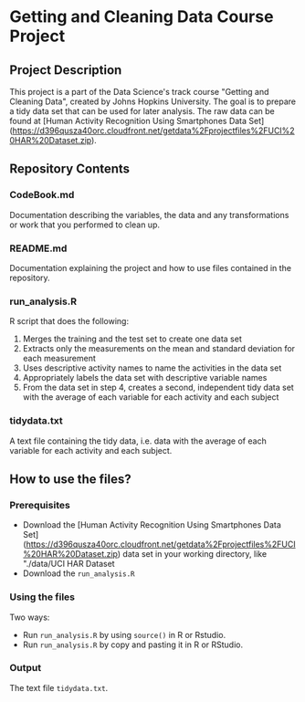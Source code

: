 # Getting and Cleaning Data Course Project

## Project Description 
This project is a part of the Data Science's track course 
"Getting and Cleaning Data", created by Johns Hopkins University.
The goal is to prepare a tidy data set that can be used for later analysis. 
The raw data can be found at 
[Human Activity Recognition Using Smartphones Data Set] 
(https://d396qusza40orc.cloudfront.net/getdata%2Fprojectfiles%2FUCI%20HAR%20Dataset.zip).

## Repository Contents

### CodeBook.md
Documentation describing the variables, the data and any transformations or work 
that you performed to clean up.

### README.md 
Documentation explaining the project and how to use files contained in the 
repository.

### run_analysis.R 
R script that does the following:

1. Merges the training and the test set to create one data set
2. Extracts only the measurements on the mean and standard deviation for each
measurement
3. Uses descriptive activity names to name the activities in the data set 
4. Appropriately labels the data set with descriptive variable names
5. From the data set in step 4, creates a second, independent tidy data set with 
the average of each variable for each activity and each subject 

### tidydata.txt
A text file containing the tidy data, i.e. data with the average of each 
variable for each activity and each subject.

## How to use the files?

### Prerequisites
* Download the [Human Activity Recognition Using Smartphones Data Set] 
(https://d396qusza40orc.cloudfront.net/getdata%2Fprojectfiles%2FUCI%20HAR%20Dataset.zip)
data set in your working directory, like "./data/UCI HAR Dataset
* Download the <code>run_analysis.R</code>

### Using the files
Two ways: 
* Run <code>run_analysis.R</code> by using <code>source()</code> in R or Rstudio.
* Run <code>run_analysis.R</code> by copy and pasting it in R or RStudio. 

### Output
The text file <code>tidydata.txt</code>.